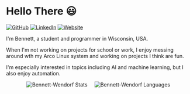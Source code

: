 # Hello There 😃

[![GitHub](https://img.shields.io/badge/-GitHub-informational?style=flat-square&logo=github&logoColor=white&colorB=616161&labelColor=black)](https://github.com/bennett-wendorf)
[![LinkedIn](https://img.shields.io/badge/-LinkedIn-informational?style=flat-square&logo=linkedin&logoColor=0072b1&colorB=616161&labelColor=black)](https://www.linkedin.com/in/bennett-wendorf/)
[![Website](https://img.shields.io/badge/Web-Bennett-informational?style=flat-square&colorB=616161&labelColor=527C9D)](https://bennettwendorf.dev)

I'm Bennett, a student and programmer in Wisconsin, USA.

When I'm not working on projects for school or work, I enjoy messing around wth my Arco Linux system and working on projects I think are fun.

I'm especially interested in topics including AI and machine learning, but I also enjoy automation.

<p align="center"> <img src="https://github-readme-stats.vercel.app/api?username=bennett-wendorf&show_icons=true&theme=city_lights&count_private=true" alt="Bennett-Wendorf Stats" /> &nbsp;&nbsp;&nbsp; <img src="https://github-readme-stats.vercel.app/api/top-langs?username=bennett-wendorf&show_icons=true&theme=city_lights&count_private=true&layout=compact" alt="Bennett-Wendorf Languages" />

<!--
**Bennett-Wendorf/Bennett-Wendorf** is a ✨ _special_ ✨ repository because its `README.md` (this file) appears on your GitHub profile.

Here are some ideas to get you started:

- 🔭 I’m currently working on ...
- 🌱 I’m currently learning ...
- 👯 I’m looking to collaborate on ...
- 🤔 I’m looking for help with ...
- 💬 Ask me about ...
- 📫 How to reach me: ...
- 😄 Pronouns: ...
- ⚡ Fun fact: ...
-->
